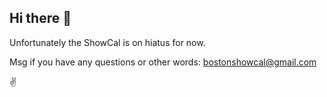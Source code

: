 ## Hi there 👋

Unfortunately the ShowCal is on hiatus for now.

Msg if you have any questions or other words:
bostonshowcal@gmail.com

✌️

<!--
The ShowCal is undergoing some maintenance.

In the meantime, please check out: [tinyurl.com/bostonshowcal](https://tinyurl.com/bostonshowcal)

✌️
-->

<!--
**bostonshowcal/bostonshowcal** is a ✨ _special_ ✨ repository because its `README.md` (this file) appears on your GitHub profile.

Here are some ideas to get you started:

- 🔭 I’m currently working on ...
- 🌱 I’m currently learning ...
- 👯 I’m looking to collaborate on ...
- 🤔 I’m looking for help with ...
- 💬 Ask me about ...
- 📫 How to reach me: ...
- 😄 Pronouns: ...
- ⚡ Fun fact: ...
-->
